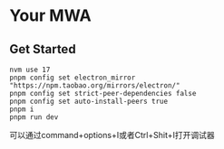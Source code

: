 # Your MWA
## Get Started
```
nvm use 17
pnpm config set electron_mirror "https://npm.taobao.org/mirrors/electron/"
pnpm config set strict-peer-dependencies false
pnpm config set auto-install-peers true
pnpm i
pnpm run dev
```

可以通过command+options+I或者Ctrl+Shit+I打开调试器

